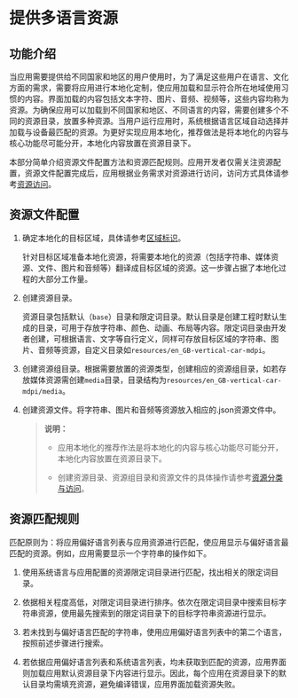 # 提供多语言资源


## 功能介绍

当应用需要提供给不同国家和地区的用户使用时，为了满足这些用户在语言、文化方面的需求，需要将应用进行本地化定制，使应用加载和显示符合所在地域使用习惯的内容。界面加载的内容包括文本字符、图片、音频、视频等，这些内容均称为资源。为确保应用可以加载到不同国家和地区、不同语言的内容，需要创建多个不同的资源目录，放置多种资源。当用户运行应用时，系统根据语言区域自动选择并加载与设备最匹配的资源。为更好实现应用本地化，推荐做法是将本地化的内容与核心功能尽可能分开，本地化内容放置在资源目录下。

本部分简单介绍资源文件配置方法和资源匹配规则。应用开发者仅需关注资源配置，资源文件配置完成后，应用根据业务需求对资源进行访问，访问方式具体请参考[资源访问](../quick-start/resource-categories-and-access.md#资源访问)。


## 资源文件配置

1. 确定本地化的目标区域，具体请参考[区域标识](i18n-locale-culture.md)。

   针对目标区域准备本地化资源，将需要本地化的资源（包括字符串、媒体资源、文件、图片和音频等）翻译成目标区域的资源。这一步骤占据了本地化过程的大部分工作量。

2. 创建资源目录。

   资源目录包括默认（`base`）目录和限定词目录。默认目录是创建工程时默认生成的目录，可用于存放字符串、颜色、动画、布局等内容。限定词目录由开发者创建，可根据语言、文字等自行定义，同样可存放目标区域的字符串、图片、音频等资源，自定义目录如`resources/en_GB-vertical-car-mdpi`。

3. 创建资源组目录。根据需要放置的资源类型，创建相应的资源组目录，如若存放媒体资源需创建`media`目录，目录结构为`resources/en_GB-vertical-car-mdpi/media`。

4. 创建资源文件。将字符串、图片和音频等资源放入相应的.json资源文件中。

   > **说明：**
   >   
   > - 应用本地化的推荐作法是将本地化的内容与核心功能尽可能分开，本地化内容放置在资源目录下。
   > 
   > - 创建资源目录、资源组目录和资源文件的具体操作请参考[资源分类与访问](../quick-start/resource-categories-and-access.md)。


## 资源匹配规则

匹配原则为：将应用偏好语言列表与应用资源进行匹配，使应用显示与偏好语言最匹配的资源。例如，应用需要显示一个字符串的操作如下。

1. 使用系统语言与应用配置的资源限定词目录进行匹配，找出相关的限定词目录。

2. 依据相关程度高低，对限定词目录进行排序。依次在限定词目录中搜索目标字符串资源，使用最先搜索到的限定词目录下的目标字符串资源进行显示。

3. 若未找到与偏好语言匹配的字符串，使用应用偏好语言列表中的第二个语言，按照前述步骤进行搜索。

4. 若依据应用偏好语言列表和系统语言列表，均未获取到匹配的资源，应用界面则加载应用默认资源目录下内容进行显示。因此，每个应用在资源目录下的默认目录均需填充资源，避免编译错误，应用界面加载资源失败。
